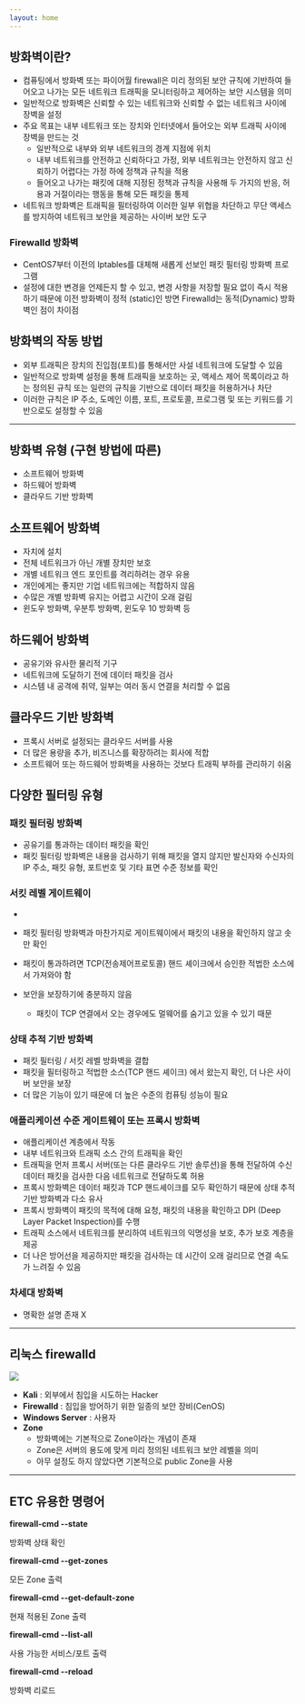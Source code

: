 ```yaml
---
layout: home
---
```

## 방화벽이란?

- 컴퓨팅에서 방화벽 또는 파이어월 firewall은 미리 정의된 보안 규칙에 기반하여 들어오고 나가는 모든 네트워크 트래픽을 모니터링하고 제어하는 보안 시스템을 의미
- 일반적으로 방화벽은 신뢰할 수 있는 네트워크와 신뢰할 수 없는 네트워크 사이에 장벽을 설정
- 주요 목표는 내부 네트워크 또는 장치와 인터넷에서 들어오는 외부 트래픽 사이에 장벽을 만드는 것
    - 일반적으로 내부와 외부 네트워크의 경계 지점에 위치
    - 내부 네트워크를 안전하고 신뢰하다고 가정, 외부 네트워크는 안전하지 않고 신뢰하기 어렵다는 가정 하에 정책과 규칙을 적용
    - 들어오고 나가는 패킷에 대해 지정된 정책과 규칙을 사용해 두 가지의 반응, 허용과 거절이라는 행동을 통해 모든 패킷을 통제
- 네트워크 방화벽은 트래픽을 필터링하여 이러한 일부 위협을 차단하고 무단 액세스를 방지하여 네트워크 보안을 제공하는 사이버 보안 도구

### Firewalld 방화벽

- CentOS7부터 이전의 Iptables를 대체해 새롭게 선보인 패킷 필터링 방화벽 프로그램
- 설정에 대한 변경을 언제든지 할 수 있고, 변경 사항을 저장할 필요 없이 즉시 적용하기 때문에 이전 방화벽이 정적 (static)인 방면 Firewalld는 동적(Dynamic) 방화벽인 점이 차이점

## 방화벽의 작동 방법

- 외부 트래픽은 장치의 진입점(포트)를 통해서만 사설 네트워크에 도달할 수 있음
- 일반적으로 방화벽 설정을 통해 트래픽을 보호하는 곳, 액세스 제어 목록이라고 하는 정의된 규칙 또는 일련의 규칙을 기반으로 데이터 패킷을 허용하거나 차단
- 이러한 규칙은 IP 주소, 도메인 이름, 포트, 프로토콜, 프로그램 및 또는 키워드를 기반으로도 설정할 수 있음

---

## 방화벽 유형 (구현 방법에 따른)

- 소프트웨어 방화벽
- 하드웨어 방화벽
- 클라우드 기반 방화벽

## 소프트웨어 방화벽

- 자치에 설치
- 전체 네트워크가 아닌 개별 장치만 보호
- 개별 네트워크 엔드 포인트를 격리하려는 경우 유용
- 개인에게는 좋지만 기업 네트워크에는 적합하지 않음
- 수많은 개별 방화벽 유지는 어렵고 시간이 오래 걸림
- 윈도우 방화벽, 우분투 방화벽, 윈도우 10 방화벽 등

## 하드웨어 방화벽

- 공유기와 유사한 물리적 기구
- 네트워크에 도달하기 전에 데이터 패킷을 검사
- 시스템 내 공격에 취약, 일부는 여러 동시 연결을 처리할 수 없음

## 클라우드 기반 방화벽

- 프록시 서버로 설정되는 클라우드 서버를 사용
- 더 많은 용량을 추가, 비즈니스를 확장하려는 회사에 적합
- 소프트웨어 또는 하드웨어 방화벽을 사용하는 것보다 트래픽 부하를 관리하기 쉬움

## 다양한 필터링 유형

### 패킷 필터링 방화벽

- 공유기를 통과하는 데이터 패킷을 확인
- 패킷 필터링 방화벽은 내용을 검사하기 위해 패킷을 열지 않지만 발신자와 수신자의 IP 주소, 패킷 유형, 포트번호 및 기타 표면 수준 정보를 확인

### 서킷 레벨 게이트웨이

-

- 패킷 필터링 방화벽과 마찬가지로 게이트웨이에서 패킷의 내용을 확인하지 않고 솟만 확인
- 패킷이 통과하려면 TCP(전송제어프로토콜) 핸드 셰이크에서 승인한 적법한 소스에서 가져와야 함
- 보안을 보장하기에 충분하지 않음
    - 패킷이 TCP 연결에서 오는 경우에도 멀웨어를 숨기고 있을 수 있기 때문

### 상태 추적 기반 방화벽

- 패킷 필터링 / 서킷 레벨 방화벽을 결합
- 패킷을 필터링하고 적법한 소스(TCP 핸드 셰이크) 에서 왔는지 확인, 더 나은 사이버 보안을 보장
- 더 많은 기능이 있기 때문에 더 높은 수준의 컴퓨팅 성능이 필요

### 애플리케이션 수준 게이트웨이 또는 프록시 방화벽

- 애플리케이션 계층에서 작동
- 내부 네트워크와 트래픽 소스 간의 트래픽을 확인
- 트래픽을 먼저 프록시 서버(또는 다른 클라우드 기반 솔루션)을 통해 전달하여 수신 데이터 패킷을 검사한 다음 네트워크로 전달하도록 허용
- 프록시 방화벽은 데이터 패킷과 TCP 핸드셰이크를 모두 확인하기 때문에 상태 추적 기반 방화벽과 다소 유사
- 프록시 방화벽이 패킷의 목적에 대해 요청, 패킷의 내용을 확인하고 DPI (Deep Layer Packet Inspection)를 수행
- 트래픽 소스에서 네트워크를 분리하여 네트워크의 익명성을 보호, 추가 보호 계층을 제공
- 더 나은 방어선을 제공하지만 패킷을 검사하는 데 시간이 오래 걸리므로 연결 속도가 느려질 수 있음

### 차세대 방화벽

- 명확한 설명 존재 X

---

## 리눅스 firewalld

<img src ="https://file.notion.so/f/s/11a644e0-7f1e-4732-9b52-c8b86e69a1d9/image.png?id=e1a48f0a-12b2-4f8c-af34-624a6ef52d8d&table=block&spaceId=f7f5a27f-fb49-4dd8-8a47-1d1cb5901c61&expirationTimestamp=1682660479089&signature=_zPDk2Gl6PkOTEO2bSynwSscayBfJUwDO4wm8nCQMNU&downloadName=image.png">

- **Kali** : 외부에서 침입을 시도하는 Hacker
- **Firewalld** : 침입을 방어하기 위한 일종의 보안 장비(CenOS)
- **Windows Server** : 사용자
- **Zone**
    - 방화벽에는 기본적으로 Zone이라는 개념이 존재
    - Zone은 서버의 용도에 맞게 미리 정의된 네트워크 보안 레벨을 의미
    - 아무 설정도 하지 않았다면 기본적으로 public Zone을 사용

---

## ETC 유용한 명령어

**firewall-cmd --state**

방화벽 상태 확인

**firewall-cmd --get-zones**

모든 Zone 출력

**firewall-cmd --get-default-zone**

현재 적용된 Zone 출력

**firewall-cmd --list-all**

사용 가능한 서비스/포트 출력

**firewall-cmd --reload**

방화벽 리로드
